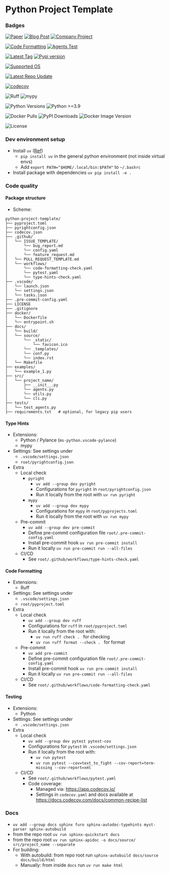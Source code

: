 # Python Project Template

### Badges

<a href="https://arxiv.org/abs/2508.00641"><img src="https://img.shields.io/badge/paper-arXiv:2508.00641-B31B1B?logo=arxiv" alt="Paper"/></a>
<a href="https://alexpalms.github.io/"><img src="https://img.shields.io/badge/Blog-Read%20Post-blue" alt="Blog Post"/></a>
<a href="https://artificialtwin.com/"><img src="https://img.shields.io/badge/Project-View%20Page-gold" alt="Company Project"/></a>

<a href="https://github.com/alexpalms/python-project-template/actions/workflows/code-formatting-check.yaml"><img src="https://github.com/alexpalms/python-project-template/actions/workflows/code-formatting-check.yaml?label=code%20formatting&logo=github" alt="Code Formatting"/></a>
<a href="https://github.com/diambra/arena/actions/workflows/test_agents.yaml"><img src="https://img.shields.io/github/actions/workflow/status/diambra/arena/test_agents.yaml?label=agents%20tests&logo=github" alt="Agents Test"/></a>

<a href="https://github.com/diambra/arena/tags"><img src="https://img.shields.io/github/v/tag/diambra/arena?label=latest%20tag&logo=github" alt="Latest Tag"/></a>
<a href="https://pypi.org/project/diambra-arena/"><img src="https://img.shields.io/pypi/v/diambra-arena?logo=pypi" alt="Pypi version"/></a>

<a href="https://github.com/alexpalms/python-project-template"><img src="https://img.shields.io/badge/supported%20os-linux%20%7C%20win%20%7C%20macOS-blue?logo=docker" alt="Supported OS"/></a>

<a href="https://github.com/alexpalms/python-project-template"><img src="https://img.shields.io/github/last-commit/alexpalms/python-project-template/main?label=repo%20latest%20update&logo=readthedocs" alt="Latest Repo Update"/></a>


[![codecov](https://codecov.io/github/alexpalms/python-project-template/graph/badge.svg?token=4817P3HFDN)](https://codecov.io/github/alexpalms/python-project-template)


![Ruff](https://img.shields.io/badge/linting-ruff-4B8BBE?logo=python&logoColor=white)
![mypy](https://img.shields.io/badge/type%20checking-mypy-2A6DB0.svg)

![Python Versions](https://img.shields.io/pypi/pyversions/diambra-arena)
![Python >=3.9](https://img.shields.io/badge/python-%3E%3D3.9-blue)

![Docker Pulls](https://img.shields.io/docker/pulls/diambra/engine)
![PyPI Downloads](https://img.shields.io/pypi/dm/diambra-arena)
![Docker Image Version](https://img.shields.io/docker/v/diambra/engine?sort=semver)


![License](https://img.shields.io/github/license/alexpalms/python-project-template)

### Dev environment setup

- Install `uv` ([Ref](https://github.com/astral-sh/uv))
  - `pip install uv` in the general python environment (not inside virtual envs)
  - Add `export PATH="$HOME/.local/bin:$PATH"` to `~/.bashrc`
- Install package with dependencies `uv pip install -e .`

### Code quality

#### Package structure

- Scheme:
```
python-project-template/
├── pyproject.toml
├── pyrightconfig.json
├── codecov.json
├── .github/
│   └── ISSUE_TEMPLATE/
│       └── bug_report.md
│       └── config.yaml
│       └── feature_request.md
│   └── PULL_REQUEST_TEMPLATE.md
│   └── workflows/
│       └── code-formatting-check.yaml
│       └── pytest.yaml
│       └── type-hints-check.yaml
├── .vscode/
│   └── launch.json
│   └── settings.json
│   └── tasks.json
├── .pre-commit-config.yaml
├── LICENSE
├── .gitignore
├── docker/
│   └── Dockerfile
│   └── entrypoint.sh
├── docs/
│   └── build/
│   └── source/
│       └── _static/
│           └── favicon.ico
│       └── _templates/
│       └── conf.py
│       └── index.rst
│   └── Makefile
├── examples/
│   └── example_1.py
├── src/
│   └── project_name/
│       ├── __init__.py
│       └── agents.py
│       └── utils.py
│       └── cli.py
├── tests/
│   └── test_agents.py
├── requirements.txt   # optional, for legacy pip users

```

#### Type Hints

- Extensions:
  - Python / Pylance (`ms-python.vscode-pylance`)
  - mypy
- Settings:
  See settings under
  - `.vscode/settings.json`
  - `root/pyrightconfig.json`
- Extra
  - Local check
    - `pyright`
      - `uv add --group dev pyright`
      - Configurations for `pyright` in `root/pyrightconfig.json`
      - Run it locally from the root with `uv run pyright`
    - `mypy`
      - `uv add --group dev mypy`
      - Configurations for `mypy` in `root/pyprojects.toml`
      - Run it locally from the root with `uv run mypy`
  - Pre-commit
    - `uv add --group dev pre-commit`
    - Define pre-commit configuration file `root/.pre-commit-config.yaml`
    - Install pre-commit hook `uv run pre-commit install`
    - Run it locally `uv run pre-commit run --all-files`
  - CI/CD
    - See `root/.github/workflows/type-hints-check.yaml`

#### Code Formatting

- Extensions:
  - Ruff
- Settings:
  See settings under
  - `.vscode/settings.json`
  - `root/pyproject.toml`
- Extra
  - Local check
    - `uv add --group dev ruff`
    - Configurations for `ruff` in `root/pyproject.toml`
    - Run it locally from the root with:
      - `uv run ruff check . ` for checking
      - `uv run ruff format --check . ` for format
  - Pre-commit
    - `uv add pre-commit`
    - Define pre-commit configuration file `root/.pre-commit-config.yaml`
    - Install pre-commit hook `uv run pre-commit install`
    - Run it locally `uv run pre-commit run --all-files`
  - CI/CD
    - See `root/.github/workflows/code-formatting-check.yaml`

#### Testing

- Extensions:
  - Python
- Settings:
  See settings under
  - `.vscode/settings.json`
- Extra
  - Local check
    - `uv add --group dev pytest pytest-cov`
    - Configurations for `pytest` in `.vscode/settings.json`
    - Run it locally from the root with:
      - `uv run pytest`
      - `uv run pytest --cov=text_to_fight --cov-report=term-missing --cov-report=xml`
  - CI/CD
    - See `root/.github/workflows/pytest.yaml`
    - Code coverage:
      - Managed via: https://app.codecov.io/
      - Settings in `codecov.yaml` and docs available at https://docs.codecov.com/docs/common-recipe-list

### Docs

- `uv add --group docs sphinx furo sphinx-autodoc-typehints myst-parser sphinx-autobuild`
- from the repo root `uv run sphinx-quickstart docs`
- from the repo root `uv run sphinx-apidoc -o docs/source/ src/project_name --separate`
- For building:
  - With autobuild: from repo root run `sphinx-autobuild docs/source docs/build/html`
  - Manually: from inside `docs` run `uv run make html`

